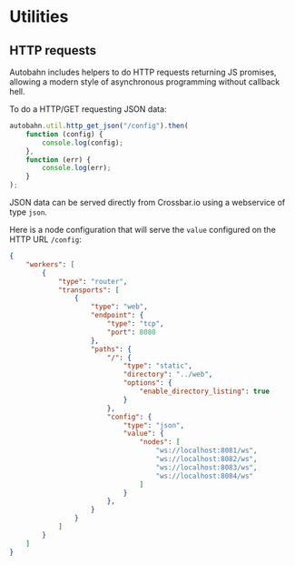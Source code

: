 # Utilities

## HTTP requests

Autobahn includes helpers to do HTTP requests returning JS promises, allowing
a modern style of asynchronous programming without callback hell.

To do a HTTP/GET requesting JSON data:

```javascript
autobahn.util.http_get_json("/config").then(
    function (config) {
        console.log(config);
    },
    function (err) {
        console.log(err);
    }
);
```

JSON data can be served directly from Crossbar.io using a webservice of type `json`.

Here is a node configuration that will serve the `value` configured on the HTTP
URL `/config`:


```json
{
    "workers": [
        {
            "type": "router",
            "transports": [
                {
                    "type": "web",
                    "endpoint": {
                        "type": "tcp",
                        "port": 8080
                    },
                    "paths": {
                        "/": {
                            "type": "static",
                            "directory": "../web",
                            "options": {
                                "enable_directory_listing": true
                            }
                        },
                        "config": {
                            "type": "json",
                            "value": {
                                "nodes": [
                                    "ws://localhost:8081/ws",
                                    "ws://localhost:8082/ws",
                                    "ws://localhost:8083/ws",
                                    "ws://localhost:8084/ws"
                                ]
                            }
                        },
                    }
                }
            ]
        }
    ]
}
```
